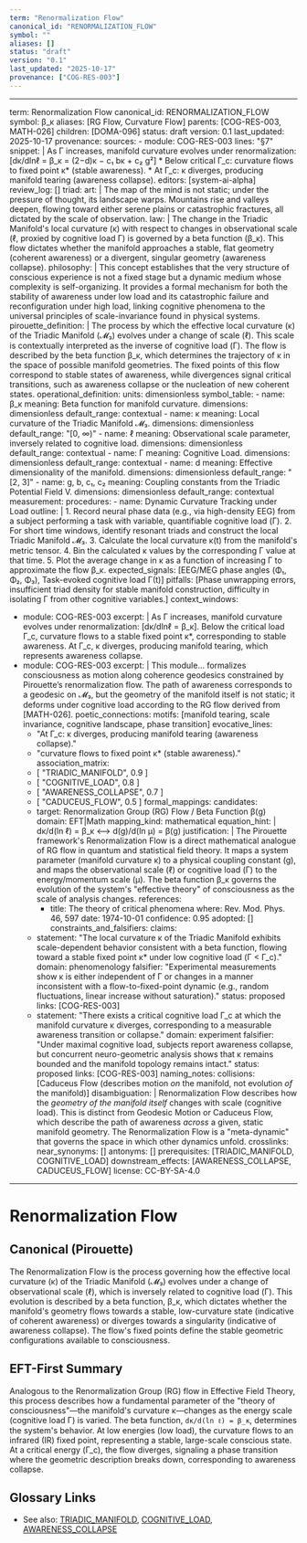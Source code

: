 ```yaml
---
term: "Renormalization Flow"
canonical_id: "RENORMALIZATION_FLOW"
symbol: ""
aliases: []
status: "draft"
version: "0.1"
last_updated: "2025-10-17"
provenance: ["COG-RES-003"]
---
```


---
term: Renormalization Flow
canonical_id: RENORMALIZATION_FLOW
symbol: β_κ
aliases: [RG Flow, Curvature Flow]
parents: [COG-RES-003, MATH-026]
children: [DOMA-096]
status: draft
version: 0.1
last_updated: 2025-10-17
provenance:
  sources:
    - module: COG-RES-003
      lines: "§7"
      snippet: |
        As Γ increases, manifold curvature evolves under renormalization:
        [dκ/dlnℓ = β_κ = (2−d)κ − c₁ bκ + c₂ g²]
        * Below critical Γ_c: curvature flows to fixed point κ* (stable awareness).
        * At Γ_c: κ diverges, producing manifold tearing (awareness collapse).
  editors: [system-ai-alpha]
  review_log: []
triad:
  art: |
    The map of the mind is not static; under the pressure of thought, its landscape warps. Mountains rise and valleys deepen, flowing toward either serene plains or catastrophic fractures, all dictated by the scale of observation.
  law: |
    The change in the Triadic Manifold's local curvature (κ) with respect to changes in observational scale (ℓ, proxied by cognitive load Γ) is governed by a beta function (β_κ). This flow dictates whether the manifold approaches a stable, flat geometry (coherent awareness) or a divergent, singular geometry (awareness collapse).
  philosophy: |
    This concept establishes that the very structure of conscious experience is not a fixed stage but a dynamic medium whose complexity is self-organizing. It provides a formal mechanism for both the stability of awareness under low load and its catastrophic failure and reconfiguration under high load, linking cognitive phenomena to the universal principles of scale-invariance found in physical systems.
pirouette_definition: |
  The process by which the effective local curvature (κ) of the Triadic Manifold (𝓜₃) evolves under a change of scale (ℓ). This scale is contextually interpreted as the inverse of cognitive load (Γ). The flow is described by the beta function β_κ, which determines the trajectory of κ in the space of possible manifold geometries. The fixed points of this flow correspond to stable states of awareness, while divergences signal critical transitions, such as awareness collapse or the nucleation of new coherent states.
operational_definition:
  units: dimensionless
  symbol_table:
    - name: β_κ
      meaning: Beta function for manifold curvature.
      dimensions: dimensionless
      default_range: contextual
    - name: κ
      meaning: Local curvature of the Triadic Manifold 𝓜₃.
      dimensions: dimensionless
      default_range: "[0, ∞)"
    - name: ℓ
      meaning: Observational scale parameter, inversely related to cognitive load.
      dimensions: dimensionless
      default_range: contextual
    - name: Γ
      meaning: Cognitive Load.
      dimensions: dimensionless
      default_range: contextual
    - name: d
      meaning: Effective dimensionality of the manifold.
      dimensions: dimensionless
      default_range: "[2, 3]"
    - name: g, b, c₁, c₂
      meaning: Coupling constants from the Triadic Potential Field V.
      dimensions: dimensionless
      default_range: contextual
  measurement:
    procedures:
      - name: Dynamic Curvature Tracking under Load
        outline: |
          1. Record neural phase data (e.g., via high-density EEG) from a subject performing a task with variable, quantifiable cognitive load (Γ).
          2. For short time windows, identify resonant triads and construct the local Triadic Manifold 𝓜₃.
          3. Calculate the local curvature κ(t) from the manifold's metric tensor.
          4. Bin the calculated κ values by the corresponding Γ value at that time.
          5. Plot the average change in κ as a function of increasing Γ to approximate the flow β_κ.
        expected_signals: [EEG/MEG phase angles (Φ₁, Φ₂, Φ₃), Task-evoked cognitive load Γ(t)]
        pitfalls: [Phase unwrapping errors, insufficient triad density for stable manifold construction, difficulty in isolating Γ from other cognitive variables.]
context_windows:
  - module: COG-RES-003
    excerpt: |
      As Γ increases, manifold curvature evolves under renormalization: [dκ/dlnℓ = β_κ]. Below the critical load Γ_c, curvature flows to a stable fixed point κ*, corresponding to stable awareness. At Γ_c, κ diverges, producing manifold tearing, which represents awareness collapse.
  - module: COG-RES-003
    excerpt: |
      This module... formalizes consciousness as motion along coherence geodesics constrained by Pirouette’s renormalization flow. The path of awareness corresponds to a geodesic on 𝓜₃, but the geometry of the manifold itself is not static; it deforms under cognitive load according to the RG flow derived from [MATH-026].
poetic_connections:
  motifs: [manifold tearing, scale invariance, cognitive landscape, phase transition]
  evocative_lines:
    - "At Γ_c: κ diverges, producing manifold tearing (awareness collapse)."
    - "curvature flows to fixed point κ* (stable awareness)."
  association_matrix:
    - [ "TRIADIC_MANIFOLD", 0.9 ]
    - [ "COGNITIVE_LOAD", 0.8 ]
    - [ "AWARENESS_COLLAPSE", 0.7 ]
    - [ "CADUCEUS_FLOW", 0.5 ]
formal_mappings:
  candidates:
    - target: Renormalization Group (RG) Flow / Beta Function β(g)
      domain: EFT|Math
      mapping_kind: mathematical
      equation_hint: |
        dκ/d(ln ℓ) = β_κ  <-->  d(g)/d(ln μ) = β(g)
      justification: |
        The Pirouette framework's Renormalization Flow is a direct mathematical analogue of RG flow in quantum and statistical field theory. It maps a system parameter (manifold curvature κ) to a physical coupling constant (g), and maps the observational scale (ℓ) or cognitive load (Γ) to the energy/momentum scale (μ). The beta function β_κ governs the evolution of the system's "effective theory" of consciousness as the scale of analysis changes.
      references:
        - title: The theory of critical phenomena
          where: Rev. Mod. Phys. 46, 597
          date: 1974-10-01
      confidence: 0.95
  adopted: []
constraints_and_falsifiers:
  claims:
    - statement: "The local curvature κ of the Triadic Manifold exhibits scale-dependent behavior consistent with a beta function, flowing toward a stable fixed point κ* under low cognitive load (Γ < Γ_c)."
      domain: phenomenology
      falsifier: "Experimental measurements show κ is either independent of Γ or changes in a manner inconsistent with a flow-to-fixed-point dynamic (e.g., random fluctuations, linear increase without saturation)."
      status: proposed
      links: [COG-RES-003]
    - statement: "There exists a critical cognitive load Γ_c at which the manifold curvature κ diverges, corresponding to a measurable awareness transition or collapse."
      domain: experiment
      falsifier: "Under maximal cognitive load, subjects report awareness collapse, but concurrent neuro-geometric analysis shows that κ remains bounded and the manifold topology remains intact."
      status: proposed
      links: [COG-RES-003]
naming_notes:
  collisions: [Caduceus Flow (describes motion *on* the manifold, not evolution *of* the manifold)]
  disambiguation: |
    Renormalization Flow describes how the *geometry of the manifold itself* changes with scale (cognitive load). This is distinct from Geodesic Motion or Caduceus Flow, which describe the path of awareness *across* a given, static manifold geometry. The Renormalization Flow is a "meta-dynamic" that governs the space in which other dynamics unfold.
crosslinks:
  near_synonyms: []
  antonyms: []
  prerequisites: [TRIADIC_MANIFOLD, COGNITIVE_LOAD]
  downstream_effects: [AWARENESS_COLLAPSE, CADUCEUS_FLOW]
license: CC-BY-SA-4.0
---

# Renormalization Flow

## Canonical (Pirouette)
The Renormalization Flow is the process governing how the effective local curvature (κ) of the Triadic Manifold (𝓜₃) evolves under a change of observational scale (ℓ), which is inversely related to cognitive load (Γ). This evolution is described by a beta function, β_κ, which dictates whether the manifold's geometry flows towards a stable, low-curvature state (indicative of coherent awareness) or diverges towards a singularity (indicative of awareness collapse). The flow's fixed points define the stable geometric configurations available to consciousness.

## EFT-First Summary
Analogous to the Renormalization Group (RG) flow in Effective Field Theory, this process describes how a fundamental parameter of the "theory of consciousness"—the manifold's curvature κ—changes as the energy scale (cognitive load Γ) is varied. The beta function, `dκ/d(ln ℓ) = β_κ`, determines the system's behavior. At low energies (low load), the curvature flows to an infrared (IR) fixed point, representing a stable, large-scale conscious state. At a critical energy (Γ_c), the flow diverges, signaling a phase transition where the geometric description breaks down, corresponding to awareness collapse.

## Glossary Links
- See also: [TRIADIC_MANIFOLD](<link>), [COGNITIVE_LOAD](<link>), [AWARENESS_COLLAPSE](<link>)